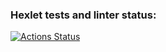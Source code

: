 ### Hexlet tests and linter status:
[![Actions Status](https://github.com/ksv2005/devops-for-programmers-project-lvl1/workflows/hexlet-check/badge.svg)](https://github.com/ksv2005/devops-for-programmers-project-lvl1/actions)
